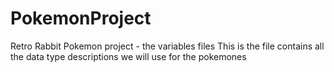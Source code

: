 # PokemonProject
Retro Rabbit Pokemon project - the variables files
This is the file contains all the data type descriptions we will use  for the pokemones
